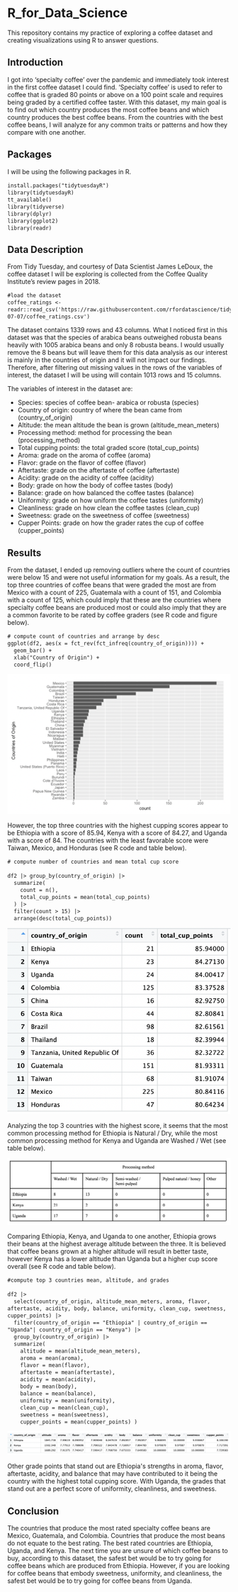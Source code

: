 # R_for_Data_Science
This repository contains my practice of exploring a coffee dataset and creating visualizations using R to answer questions.

## Introduction

I got into ‘specialty coffee’ over the pandemic and immediately took interest in the first coffee dataset I could find. ‘Specialty coffee’ is used to refer to coffee that is graded 80 points or above on a 100 point scale and requires being graded by a certified coffee taster. With this dataset, my main goal is to find out which country produces the most coffee beans and which country produces the best coffee beans. From the countries with the best coffee beans, I will analyze for any common traits or patterns and how they compare with one another.

## Packages
I will be using the following packages in R.

```{r}
install.packages("tidytuesdayR") 
library(tidytuesdayR) 
tt_available()
library(tidyverse)
library(dplyr)
library(ggplot2)
library(readr)
```

## Data Description

From Tidy Tuesday, and courtesy of Data Scientist James LeDoux, the coffee dataset I will be exploring is collected from the Coffee Quality Institute’s review pages in 2018. 

```{r}
#load the dataset 
coffee_ratings <- readr::read_csv('https://raw.githubusercontent.com/rfordatascience/tidytuesday/master/data/2020/2020-07-07/coffee_ratings.csv')
```

The dataset contains 1339 rows and 43 columns. What I noticed first in this dataset was that the species of arabica beans outweighed robusta beans heavily with 1005 arabica beans and only 8 robusta beans. I would usually remove the 8 beans but will leave them for this data analysis as our interest is mainly in the countries of origin and it will not impact our findings. Therefore, after filtering out missing values in the rows of the variables of interest, the dataset I will be using will contain 1013 rows and 15 columns.

The variables of interest in the dataset are:
* Species: species of coffee bean- arabica or robusta (species)
* Country of origin: country of where the bean came from (country_of_origin)
* Altitude: the mean altitude the bean is grown (altitude_mean_meters)
* Processing method: method for processing the bean (processing_method)
* Total cupping points: the total graded score (total_cup_points)
* Aroma: grade on the aroma of coffee (aroma)
* Flavor: grade on the flavor of coffee (flavor)
* Aftertaste: grade on the aftertaste of coffee (aftertaste)
* Acidity: grade on the acidity of coffee (acidity)
* Body: grade on how the body of coffee tastes (body)
* Balance: grade on how balanced the coffee tastes (balance)
* Uniformity: grade on how uniform the coffee tastes (uniformity)
* Cleanliness: grade on how clean the coffee tastes (clean_cup)
* Sweetness: grade on the sweetness of coffee (sweetness)
* Cupper Points: grade on how the grader rates the cup of coffee (cupper_points)

  

## Results

From the dataset, I ended up removing outliers where the count of countries were below 15 and were not useful information for my goals. As a result, the top three countries of coffee beans that were graded the most are from Mexico with a count of 225, Guatemala with a count of 151, and Colombia with a count of 125, which could imply that these are the countries where specialty coffee beans are produced most or could also imply that they are a common favorite to be rated by coffee graders (see R code and figure below).

```{r}
# compute count of countries and arrange by desc
ggplot(df2, aes(x = fct_rev(fct_infreq(country_of_origin)))) + 
  geom_bar() + 
  xlab("Country of Origin") +
  coord_flip()
```
![](https://github.com/njeanette03/R_for_Data_Science/blob/main/images/count%20of%20coffees%20and%20origins.png)




However, the top three countries with the highest cupping scores appear to be Ethiopia with a score of 85.94, Kenya with a score of 84.27, and Uganda with a score of 84. The countries with the least favorable score were Taiwan, Mexico, and Honduras (see R code and table below).

```{r}
# compute number of countries and mean total cup score

df2 |> group_by(country_of_origin) |> 
  summarize(
    count = n(),
    total_cup_points = mean(total_cup_points)
  ) |> 
  filter(count > 15) |>
  arrange(desc(total_cup_points))
```

![](https://github.com/njeanette03/R_for_Data_Science/blob/main/images/highest%20cup%20score%20by%20country.png)



Analyzing the top 3 countries with the highest score, it seems that the most common processing method for Ethiopia is Natural / Dry, while the most common processing method for Kenya and Uganda are Washed / Wet (see table below).

![](https://github.com/njeanette03/R_for_Data_Science/blob/main/images/highest%20rated%20countries%20and%20processing%20method.png)




Comparing Ethiopia, Kenya, and Uganda to one another, Ethiopia grows their beans at the highest average altitude between the three. It is believed that coffee beans grown at a higher altitude will result in better taste, however Kenya has a lower altitude than Uganda but a higher cup score overall (see R code and table below).

```{r}
#compute top 3 countries mean, altitude, and grades

df2 |> 
  select(country_of_origin, altitude_mean_meters, aroma, flavor, aftertaste, acidity, body, balance, uniformity, clean_cup, sweetness, cupper_points) |>
  filter(country_of_origin == "Ethiopia" | country_of_origin == "Uganda"| country_of_origin == "Kenya") |>
  group_by(country_of_origin) |>
  summarize(
    altitude = mean(altitude_mean_meters),
    aroma = mean(aroma),
    flavor = mean(flavor),
    aftertaste = mean(aftertaste),
    acidity = mean(acidity),
    body = mean(body),
    balance = mean(balance),
    uniformity = mean(uniformity),
    clean_cup = mean(clean_cup),
    sweetness = mean(sweetness),
    cupper_points = mean(cupper_points) ) 
```
![](https://github.com/njeanette03/R_for_Data_Science/blob/main/images/top%20countries%20and%20average%20grade%20and%20altitude.png)



Other grade points that stand out are Ethiopia's strengths in aroma, flavor, aftertaste, acidity, and balance that may have contributed to it being the country with the highest total cupping score. With Uganda, the grades that stand out are a perfect score of uniformity, cleanliness, and sweetness.


## Conclusion

The countries that produce the most rated specialty coffee beans are Mexico, Guatemala, and Colombia. Countries that produce the most beans do not equate to the best rating. The best rated countries are Ethiopia, Uganda, and Kenya. The next time you are unsure of which coffee beans to buy, according to this dataset, the safest bet would be to try going for coffee beans which are produced from Ethiopia. However, if you are looking for coffee beans that embody sweetness, uniformity, and cleanliness, the safest bet would be to try going for coffee beans from Uganda.
